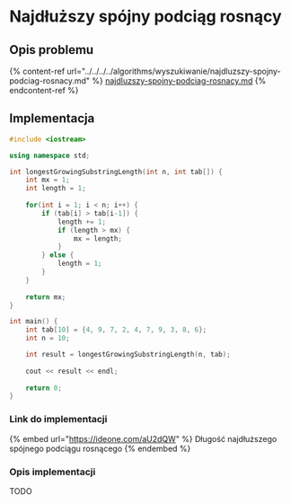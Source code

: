 # Najdłuższy spójny podciąg rosnący

## Opis problemu

{% content-ref url="../../../../algorithms/wyszukiwanie/najdluzszy-spojny-podciag-rosnacy.md" %}
[najdluzszy-spojny-podciag-rosnacy.md](../../../../algorithms/wyszukiwanie/najdluzszy-spojny-podciag-rosnacy.md)
{% endcontent-ref %}

## Implementacja

```cpp
#include <iostream>

using namespace std;

int longestGrowingSubstringLength(int n, int tab[]) {
    int mx = 1;
    int length = 1;
    
    for(int i = 1; i < n; i++) {
        if (tab[i] > tab[i-1]) {
            length += 1;
            if (length > mx) {
                mx = length;
            }
        } else {
            length = 1;
        }
    }
    
    return mx;
}

int main() {
    int tab[10] = {4, 9, 7, 2, 4, 7, 9, 3, 8, 6};
    int n = 10;

    int result = longestGrowingSubstringLength(n, tab);
    
    cout << result << endl;
    
    return 0;
}
```

### Link do implementacji

{% embed url="https://ideone.com/aU2dQW" %}
Długość najdłuższego spójnego podciągu rosnącego
{% endembed %}

### Opis implementacji

TODO

